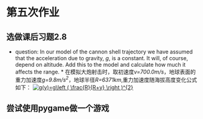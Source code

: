 # 第五次作业
## 选做课后习题2.8
* question: In our model of the cannon shell trajectory we have assumed that the acceleration due to gravity, *g*, is a constant. It will, of course, depend on altitude. Add this to the model and calculate how much it affects the range.
* 在模拟大炮射击时，取初速度*v=700.0m/s*，地球表面的重力加速度*g=9.8m/s<sup>2</sup>*，地球半径*R=6371km*,重力加速度随海拔高度变化公式如下：
<a href="http://www.codecogs.com/eqnedit.php?latex=g(y)=g\left&space;(&space;\frac{R}{R&plus;y}&space;\right&space;)^{2}" target="_blank"><img src="http://latex.codecogs.com/gif.latex?g(y)=g\left&space;(&space;\frac{R}{R&plus;y}&space;\right&space;)^{2}" title="g(y)=g\left ( \frac{R}{R+y} \right )^{2}" /></a> 
## 尝试使用pygame做一个游戏
